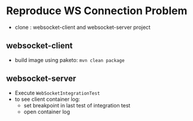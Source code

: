 # Reproduce WS Connection Problem
+ clone : websocket-client and websocket-server project

## websocket-client
+ build image using paketo: `mvn clean package`

## websocket-server
+ Execute `WebSocketIntegrationTest`
+ to see client container log: 
  + set breakpoint in last test of integration test
  + open container log
